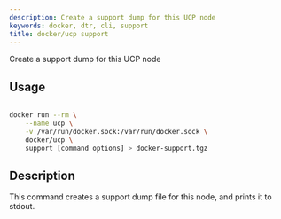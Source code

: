 ```yaml
---
description: Create a support dump for this UCP node
keywords: docker, dtr, cli, support
title: docker/ucp support
---
```


Create a support dump for this UCP node

## Usage

```bash

docker run --rm \
    --name ucp \
    -v /var/run/docker.sock:/var/run/docker.sock \
    docker/ucp \
    support [command options] > docker-support.tgz

```

## Description

This command creates a support dump file for this node, and prints it to stdout.
